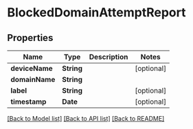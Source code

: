 # BlockedDomainAttemptReport

## Properties
Name | Type | Description | Notes
------------ | ------------- | ------------- | -------------
**deviceName** | **String** |  | [optional] 
**domainName** | **String** |  | 
**label** | **String** |  | [optional] 
**timestamp** | **Date** |  | [optional] 

[[Back to Model list]](../README.md#documentation-for-models) [[Back to API list]](../README.md#documentation-for-api-endpoints) [[Back to README]](../README.md)


